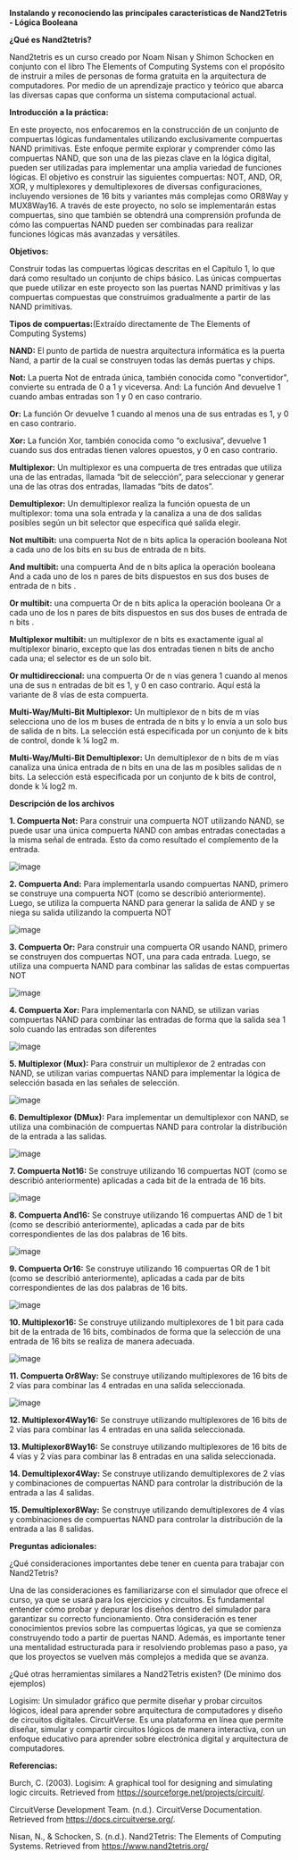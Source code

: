 **Instalando y reconociendo las principales características de Nand2Tetris - Lógica Booleana**


**¿Qué es Nand2tetris?**

Nand2tetris es un curso creado por Noam Nisan y Shimon Schocken en conjunto con el libro The Elements of Computing Systems con el propósito de instruir a miles de personas de forma gratuita en la arquitectura de computadores. Por medio de un aprendizaje practico y teórico que abarca las diversas capas que conforma un sistema computacional actual.

**Introducción a la práctica:**

En este proyecto, nos enfocaremos en la construcción de un conjunto de compuertas lógicas fundamentales utilizando exclusivamente compuertas NAND primitivas. Este enfoque permite explorar y comprender cómo las compuertas NAND, que son una de las piezas clave en la lógica digital, pueden ser utilizadas para implementar una amplia variedad de funciones lógicas.
El objetivo es construir las siguientes compuertas: NOT, AND, OR, XOR, y multiplexores y demultiplexores de diversas configuraciones, incluyendo versiones de 16 bits y variantes más complejas como OR8Way y MUX8Way16. A través de este proyecto, no solo se implementarán estas compuertas, sino que también se obtendrá una comprensión profunda de cómo las compuertas NAND pueden ser combinadas para realizar funciones lógicas más avanzadas y versátiles.

**Objetivos:**

Construir todas las compuertas lógicas descritas en el Capítulo 1, lo que dará como resultado un conjunto de chips básico. Las únicas compuertas que puede utilizar en este proyecto son las puertas NAND primitivas y las compuertas compuestas que construimos gradualmente a partir de las NAND primitivas.

**Tipos de compuertas:**(Extraído directamente de The Elements of Computing Systems)

**NAND:** El punto de partida de nuestra arquitectura informática es la puerta Nand, a partir de la cual se construyen todas las demás puertas y chips. 

**Not:** La puerta Not de entrada única, también conocida como "convertidor", convierte su entrada de 0 a 1 y viceversa. And: La función And devuelve 1 cuando ambas entradas son 1 y 0 en caso contrario.

**Or:** La función Or devuelve 1 cuando al menos una de sus entradas es 1, y 0 en caso contrario. 

**Xor:** La función Xor, también conocida como “o exclusiva”, devuelve 1 cuando sus dos entradas tienen valores opuestos, y 0 en caso contrario.

**Multiplexor:** Un multiplexor es una compuerta de tres entradas que utiliza una de las entradas, llamada “bit de selección”, para seleccionar y generar una de las otras dos entradas, llamadas “bits de datos”. 

**Demultiplexor:** Un demultiplexor realiza la función opuesta de un multiplexor: toma una sola entrada y la canaliza a una de dos salidas posibles según un bit selector que especifica qué salida elegir. 

**Not multibit:** una compuerta Not de n bits aplica la operación booleana Not a cada uno de los bits en su bus de entrada de n bits.

**And multibit:** una compuerta And de n bits aplica la operación booleana And a cada uno de los n pares de bits dispuestos en sus dos buses de entrada de n bits .

**Or multibit:** una compuerta Or de n bits aplica la operación booleana Or a cada uno de los n pares de bits dispuestos en sus dos buses de entrada de n bits .

**Multiplexor multibit:** un multiplexor de n bits es exactamente igual al multiplexor binario, excepto que las dos entradas tienen n bits de ancho cada una; el selector es de un solo bit. 

**Or multidireccional:** una compuerta Or de n vías genera 1 cuando al menos una de sus n entradas de bit es 1, y 0 en caso contrario. Aquí está la variante de 8 vías de esta compuerta. 

**Multi-Way/Multi-Bit Multiplexor:** Un multiplexor de n bits de m vías selecciona uno de los m buses de entrada de n bits y lo envía a un solo bus de salida de n bits. La selección está especificada por un conjunto de k bits de control, donde k ¼ log2 m. 

**Multi-Way/Multi-Bit Demultiplexor:** Un demultiplexor de n bits de m vías canaliza una única entrada de n bits en una de las m posibles salidas de n bits. La selección está especificada por un conjunto de k bits de control, donde k ¼ log2 m.


**Descripción de los archivos**

**1.	Compuerta Not:** Para construir una compuerta NOT utilizando NAND, se puede usar una única compuerta NAND con ambas entradas conectadas a la misma señal de entrada. Esto da como resultado el complemento de la entrada. 

![image](https://github.com/user-attachments/assets/3f9e34ef-a92b-4458-8de6-f0fca46c4a1e)

 
**2.	Compuerta And:** Para implementarla usando compuertas NAND, primero se construye una compuerta NOT (como se describió anteriormente). Luego, se utiliza la compuerta NAND para generar la salida de AND y se niega su salida utilizando la compuerta NOT

![image](https://github.com/user-attachments/assets/d71642ad-6100-4147-9d96-631446a63837)

 
**3.	Compuerta Or:** Para construir una compuerta OR usando NAND, primero se construyen dos compuertas NOT, una para cada entrada. Luego, se utiliza una compuerta NAND para combinar las salidas de estas compuertas NOT

![image](https://github.com/user-attachments/assets/ff8cf4a1-7920-4dbf-80a7-ab25c1c425de)

 
**4.	Compuerta Xor:** Para implementarla con NAND, se utilizan varias compuertas NAND para combinar las entradas de forma que la salida sea 1 solo cuando las entradas son diferentes

![image](https://github.com/user-attachments/assets/0afb2b61-881d-4744-ba4f-762293aa9762)

 
**5.	Multiplexor (Mux):** Para construir un multiplexor de 2 entradas con NAND, se utilizan varias compuertas NAND para implementar la lógica de selección basada en las señales de selección.

![image](https://github.com/user-attachments/assets/07c1557f-68ff-4b7a-9e9e-5f83b372651e)

 
**6.	Demultiplexor (DMux):** Para implementar un demultiplexor con NAND, se utiliza una combinación de compuertas NAND para controlar la distribución de la entrada a las salidas.

![image](https://github.com/user-attachments/assets/03465e8a-f0cb-439b-962b-b60ec4bde606)

 
**7.	Compuerta Not16:** Se construye utilizando 16 compuertas NOT (como se describió anteriormente) aplicadas a cada bit de la entrada de 16 bits.

![image](https://github.com/user-attachments/assets/4d74c785-c0fe-4dca-a453-148e4a18c881)

 
**8.	Compuerta And16:** Se construye utilizando 16 compuertas AND de 1 bit (como se describió anteriormente), aplicadas a cada par de bits correspondientes de las dos palabras de 16 bits.

![image](https://github.com/user-attachments/assets/1c7ad287-4e81-4989-925f-3d8ff03951b6)

 
**9.	Compuerta Or16:** Se construye utilizando 16 compuertas OR de 1 bit (como se describió anteriormente), aplicadas a cada par de bits correspondientes de las dos palabras de 16 bits.

![image](https://github.com/user-attachments/assets/f53956b5-5200-41fc-a147-971225cc17ec)

 
**10.	Multiplexor16:** Se construye utilizando multiplexores de 1 bit para cada bit de la entrada de 16 bits, combinados de forma que la selección de una entrada de 16 bits se realiza de manera adecuada.

![image](https://github.com/user-attachments/assets/b846320e-014c-4194-b487-81f1125177b1)

 
**11.	Compuerta Or8Way:** Se construye utilizando multiplexores de 16 bits de 2 vías para combinar las 4 entradas en una salida seleccionada.

![image](https://github.com/user-attachments/assets/74b8350e-0c77-4b68-82b1-9b2ca7a0b7fd)

 
**12.	Multiplexor4Way16:** Se construye utilizando multiplexores de 16 bits de 2 vías para combinar las 4 entradas en una salida seleccionada.

**13.	Multiplexor8Way16:** Se construye utilizando multiplexores de 16 bits de 4 vías y 2 vías para combinar las 8 entradas en una salida seleccionada.

**14.	Demultiplexor4Way:** Se construye utilizando demultiplexores de 2 vías y combinaciones de compuertas NAND para controlar la distribución de la entrada a las 4 salidas.

**15.	Demultiplexor8Way:** Se construye utilizando demultiplexores de 4 vías y combinaciones de compuertas NAND para controlar la distribución de la entrada a las 8 salidas.


**Preguntas adicionales:**

¿Qué consideraciones importantes debe tener en cuenta para trabajar con Nand2Tetris?

Una de las consideraciones es familiarizarse con el simulador que ofrece el curso, ya que se usará para los ejercicios y circuitos. Es fundamental entender cómo probar y depurar los diseños dentro del simulador para garantizar su correcto funcionamiento.
Otra consideración es tener conocimientos previos sobre las compuertas lógicas, ya que se comienza construyendo todo a partir de puertas NAND. Además, es importante tener una mentalidad estructurada para ir resolviendo problemas paso a paso, ya que los proyectos se vuelven más complejos a medida que se avanza.

¿Qué otras herramientas similares a Nand2Tetris existen? (De mínimo dos ejemplos) 

Logisim: Un simulador gráfico que permite diseñar y probar circuitos lógicos, ideal para aprender sobre arquitectura de computadores y diseño de circuitos digitales.
CircuitVerse. Es una plataforma en línea que permite diseñar, simular y compartir circuitos lógicos de manera interactiva, con un enfoque educativo para aprender sobre electrónica digital y arquitectura de computadores.

**Referencias:**

Burch, C. (2003). Logisim: A graphical tool for designing and simulating logic circuits. Retrieved from https://sourceforge.net/projects/circuit/.

CircuitVerse Development Team. (n.d.). CircuitVerse Documentation. Retrieved from https://docs.circuitverse.org/.

Nisan, N., & Schocken, S. (n.d.). Nand2Tetris: The Elements of Computing Systems. Retrieved from https://www.nand2tetris.org/


